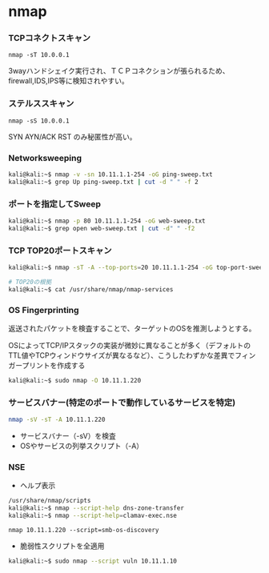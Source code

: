 # nmap

### TCPコネクトスキャン

```
nmap -sT 10.0.0.1
```

3wayハンドシェイク実行され、ＴＣＰコネクションが張られるため、  
firewall,IDS,IPS等に検知されやすい。



### ステルススキャン

```
nmap -sS 10.0.0.1
```

SYN AYN/ACK RST のみ秘匿性が高い。



### Networksweeping

```bash
kali@kali:~$ nmap -v -sn 10.11.1.1-254 -oG ping-sweep.txt
kali@kali:~$ grep Up ping-sweep.txt | cut -d " " -f 2
```



### ポートを指定してSweep

```bash
kali@kali:~$ nmap -p 80 10.11.1.1-254 -oG web-sweep.txt
kali@kali:~$ grep open web-sweep.txt | cut -d" " -f2
```



### TCP TOP20ポートスキャン

```bash
kali@kali:~$ nmap -sT -A --top-ports=20 10.11.1.1-254 -oG top-port-sweep.txt

# TOP20の根拠
kali@kali:~$ cat /usr/share/nmap/nmap-services 
```



### OS Fingerprinting

返送されたパケットを検査することで、ターゲットのOSを推測しようとする。

OSによってTCP/IPスタックの実装が微妙に異なることが多く（デフォルトのTTL値やTCPウィンドウサイズが異なるなど）、こうしたわずかな差異でフィンガープリントを作成する

```bash
kali@kali:~$ sudo nmap -O 10.11.1.220
```



### サービスバナー(特定のポートで動作しているサービスを特定)

```bash
nmap -sV -sT -A 10.11.1.220
```

* サービスバナー（-sV）を検査
* OSやサービスの列挙スクリプト（-A）



### NSE

* ヘルプ表示

```bash
/usr/share/nmap/scripts
kali@kali:~$ nmap --script-help dns-zone-transfer
kali@kali:~$ nmap --script-help=clamav-exec.nse
```

```
nmap 10.11.1.220 --script=smb-os-discovery
```



* 脆弱性スクリプトを全適用

```bash
kali@kali:~$ sudo nmap --script vuln 10.11.1.10
```

